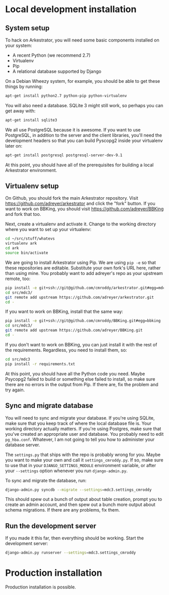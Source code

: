 Local development installation
==============================

System setup
------------

To hack on Arkestrator, you will need some basic components installed on your system:

- A recent Python (we recommend 2.7)
- Virtualenv
- Pip
- A relational database supported by Django

On a Debian Wheezy system, for example, you should be able to get these things by running:

```bash
apt-get install python2.7 python-pip python-virtualenv
```

You will also need a database. SQLite 3 might still work, so perhaps you can get away with:

```bash
apt-get install sqlite3
```

We all use PostgreSQL because it is awesome. If you want to use PostgreSQL, in addition to the server and the client libraries, you'll need the development headers so that you can build Pyscopg2 inside your virtualenv later on:

```bash
apt-get install postgresql postgresql-server-dev-9.1
```

At this point, you should have all of the prerequisites for building a local Arkestrator environment.

Virtualenv setup
----------------

On Github, you should fork the main Arkestrator repository. Visit https://github.com/adreyer/arkestrator and click the "fork" button. If you want to work on BBKing, you should visit https://github.com/adreyer/BBKing and fork that too.

Next, create a virtualenv and activate it. Change to the working directory where you want to set up your virtualenv:

```bash
cd ~/src/stuff/whatevs
virtualenv ark
cd ark
source bin/activate
```

We are going to install Arkestrator using Pip. We are using `pip -e` so that these repositories are editable. Substitute your own fork's URL here, rather than using mine. You probably want to add adreyer's repo as your upstream remote, too:

```bash
pip install -e git+ssh://git@github.com/cmroddy/arkestrator.git#egg=mdc3
cd src/mdc3/
git remote add upstream https://github.com/adreyer/arkestrator.git
cd -
```

If you want to work on BBKing, install that the same way:

```bash
pip install -e git+ssh://git@github.com/cmroddy/BBKing.git#egg=bbking
cd src/mdc3/
git remote add upstream https://github.com/adreyer/BBKing.git
cd -
```

If you don't want to work on BBKing, you can just install it with the rest of the requirements. Regardless, you need to install them, so:

```bash
cd src/mdc3
pip install -r requirements.txt
```

At this point, you should have all the Python code you need. Maybe Psycopg2 failed to build or something else failed to install, so make sure there are no errors in the output from Pip. If there are, fix the problem and try again.

Sync and migrate database
-------------------------

You will need to sync and migrate your database. If you're using SQLite, make sure that you keep track of where the local database file is. Your working directory actually matters. If you're using Postgres, make sure that you've created an appropriate user and database. You probably need to edit `pg_hba.conf`. Whatever, I am not going to tell you how to administer your database server.

The `settings.py` that ships with the repo is probably wrong for you. Maybe you want to make your own and call it `settings_cmroddy.py`. If so, make sure to use that in your `DJANGO_SETTINGS_MODULE` environment variable, or after your `--settings` option whenever you run `django-admin.py`.

To sync and migrate the database, run:

```bash
django-admin.py syncdb --migrate --settings=mdc3.settings_cmroddy
```

This should spew out a bunch of output about table creation, prompt you to create an admin account, and then spew out a bunch more output about schema migrations. If there are any problems, fix them.

Run the development server
--------------------------

If you made it this far, then everything should be working. Start the development server:

```bash
django-admin.py runserver --settings=mdc3.settings_cmroddy
```


Production installation
=======================

Production installation is possible.

